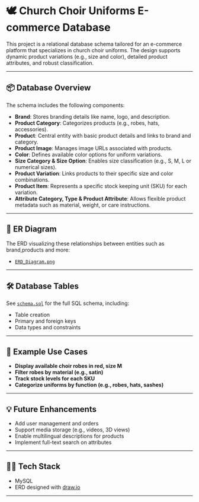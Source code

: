 # 🕊️ Church Choir Uniforms E-commerce Database

This project is a relational database schema tailored for an e-commerce platform that specializes in church choir uniforms. The design supports dynamic product variations (e.g., size and color), detailed product attributes, and robust classification.

---

## 📦 Database Overview

The schema includes the following components:

- **Brand**: Stores branding details like name, logo, and description.
- **Product Category**: Categorizes products (e.g., robes, hats, accessories).
- **Product**: Central entity with basic product details and links to brand and category.
- **Product Image**: Manages image URLs associated with products.
- **Color**: Defines available color options for uniform variations.
- **Size Category & Size Option**: Enables size classification (e.g., S, M, L or numerical sizes).
- **Product Variation**: Links products to their specific size and color combinations.
- **Product Item**: Represents a specific stock keeping unit (SKU) for each variation.
- **Attribute Category, Type & Product Attribute**: Allows flexible product metadata such as material, weight, or care instructions.

---

## 🧱 ER Diagram

The ERD visualizing these relationships between entities such as brand,products and more:
- [`ERD_Diagram.png`](https://drive.google.com/file/d/1oioBvJxDLLvL9l2c2huoYkhx1YmV9XGI/view?usp=sharing)

---

## 🛠️ Database Tables

See [`schema.sql`](./schema.sql) for the full SQL schema, including:
- Table creation
- Primary and foreign keys
- Data types and constraints

---

## 🔄 Example Use Cases

- **Display available choir robes in red, size M**
- **Filter robes by material (e.g., satin)**
- **Track stock levels for each SKU**
- **Categorize uniforms by function (e.g., robes, hats, sashes)**

---

## 💡 Future Enhancements

- Add user management and orders
- Support media storage (e.g., videos, 3D views)
- Enable multilingual descriptions for products
- Implement full-text search on attributes

---

## 🧑‍💻 Tech Stack

- MySQL
- ERD designed with [draw.io](https://draw.io)

---


